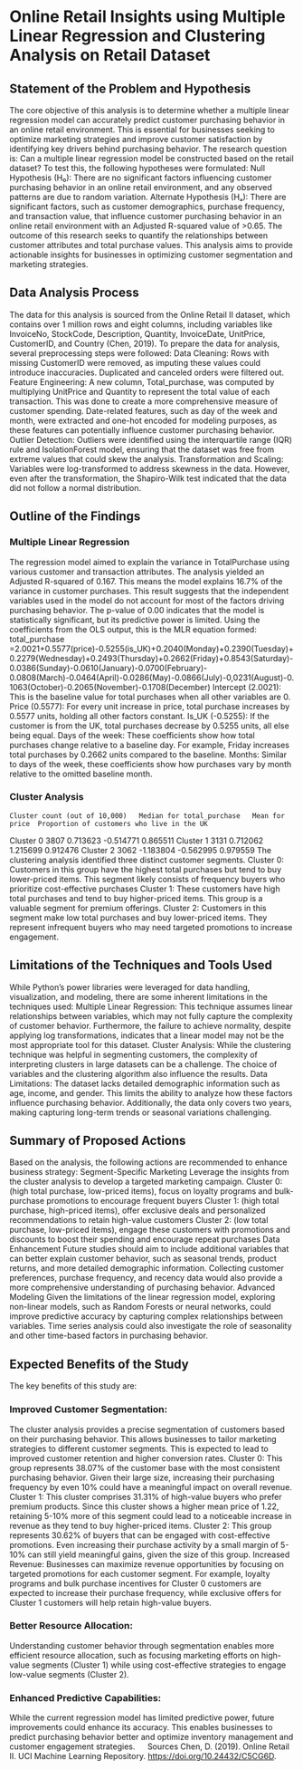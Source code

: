 # Online Retail Insights using Multiple Linear Regression and Clustering Analysis on Retail Dataset

## Statement of the Problem and Hypothesis
The core objective of this analysis is to determine whether a multiple linear regression model can accurately predict customer purchasing behavior in an online retail environment. This is essential for businesses seeking to optimize marketing strategies and improve customer satisfaction by identifying key drivers behind purchasing behavior. 
The research question is: Can a multiple linear regression model be constructed based on the retail dataset?
To test this, the following hypotheses were formulated:
    Null Hypothesis (H₀): There are no significant factors influencing customer purchasing behavior in an online retail environment, and any observed patterns are due to random variation. 
    Alternate Hypothesis (Hₐ): There are significant factors, such as customer demographics, purchase frequency, and transaction value, that influence customer purchasing behavior in an online retail environment with an Adjusted R-squared value of >0.65.
The outcome of this research seeks to quantify the relationships between customer attributes and total purchase values. This analysis aims to provide actionable insights for businesses in optimizing customer segmentation and marketing strategies. 

## Data Analysis Process
The data for this analysis is sourced from the Online Retail II dataset, which contains over 1 million rows and eight columns, including variables like InvoiceNo, StockCode, Description, Quantity, InvoiceDate, UnitPrice, CustomerID, and Country (Chen, 2019). To prepare the data for analysis, several preprocessing steps were followed: 
	Data Cleaning: Rows with missing CustomerID were removed, as imputing these values could introduce inaccuracies. Duplicated and canceled orders were filtered out. 
	Feature Engineering: A new column, Total_purchase, was computed by multiplying UnitPrice and Quantity to represent the total value of each transaction. This was done to create a more comprehensive measure of customer spending. Date-related features, such as day of the week and month, were extracted and one-hot encoded for modeling purposes, as these features can potentially influence customer purchasing behavior. 
	Outlier Detection: Outliers were identified using the interquartile range (IQR) rule and IsolationForest model, ensuring that the dataset was free from extreme values that could skew the analysis. 
	Transformation and Scaling: Variables were log-transformed to address skewness in the data. However, even after the transformation, the Shapiro-Wilk test indicated that the data did not follow a normal distribution. 

## Outline of the Findings
### Multiple Linear Regression
The regression model aimed to explain the variance in TotalPurchase using various customer and transaction attributes. The analysis yielded an Adjusted R-squared of 0.167. This means the model explains 16.7% of the variance in customer purchases. This result suggests that the independent variables used in the model do not account for most of the factors driving purchasing behavior. The p-value of 0.00 indicates that the model is statistically significant, but its predictive power is limited.
Using the coefficients from the OLS output, this is the MLR equation formed:
total_purchase =2.0021+0.5577(price)-0.5255(is_UK)+0.2040(Monday)+0.2390(Tuesday)+0.2279(Wednesday)+0.2493(Thursday)+0.2662(Friday)+0.8543(Saturday)-0.0386(Sunday)-0.0610(January)-0.0700(February)- 0.0808(March)-0.0464(April)-0.0286(May)-0.0866(July)-0,0231(August)-0.1063(October)-0.2065(November)-0.1708(December) 
	Intercept (2.0021): This is the baseline value for total purchases when all other variables are 0.
	Price (0.5577): For every unit increase in price, total purchase increases by 0.5577 units, holding all other factors constant. 
	Is_UK (-0.5255): If the customer is from the UK, total purchases decrease by 0.5255 units, all else being equal. 
	Days of the week: These coefficients show how total purchases change relative to a baseline day. For example, Friday increases total purchases by 0.2662 units compared to the baseline. 
	Months: Similar to days of the week, these coefficients show how purchases vary by month relative to the omitted baseline month.
### Cluster Analysis
	Cluster count (out of 10,000)	Median for total_purchase	Mean for price	Proportion of customers who live in the UK
Cluster 0	3807	0.713623	-0.514771 	0.865511
Cluster 1	3131	0.712062	1.215699	0.912476
Cluster 2	3062	-1.183804 		-0.562995	0.979559
The clustering analysis identified three distinct customer segments.
	Cluster 0: Customers in this group have the highest total purchases but tend to buy lower-priced items. This segment likely consists of frequency buyers who prioritize cost-effective purchases
	Cluster 1: These customers have high total purchases and tend to buy higher-priced items. This group is a valuable segment for premium offerings. 
	Cluster 2: Customers in this segment make low total purchases and buy lower-priced items. They represent infrequent buyers who may need targeted promotions to increase engagement. 

## Limitations of the Techniques and Tools Used
While Python’s power libraries were leveraged for data handling, visualization, and modeling, there are some inherent limitations in the techniques used:
	Multiple Linear Regression: This technique assumes linear relationships between variables, which may not fully capture the complexity of customer behavior. Furthermore, the failure to achieve normality, despite applying log transformations, indicates that a linear model may not be the most appropriate tool for this dataset. 
	Cluster Analysis: While the clustering technique was helpful in segmenting customers, the complexity of interpreting clusters in large datasets can be a challenge. The choice of variables and the clustering algorithm also influence the results. 
	Data Limitations: The dataset lacks detailed demographic information such as age, income, and gender. This limits the ability to analyze how these factors influence purchasing behavior. Additionally, the data only covers two years, making capturing long-term trends or seasonal variations challenging. 

## Summary of Proposed Actions
Based on the analysis, the following actions are recommended to enhance business strategy:
Segment-Specific Marketing
Leverage the insights from the cluster analysis to develop a targeted marketing campaign. 
	Cluster 0: (high total purchase, low-priced items), focus on loyalty programs and bulk-purchase promotions to encourage frequent buyers
	Cluster 1: (high total purchase, high-priced items), offer exclusive deals and personalized recommendations to retain high-value customers
	Cluster 2: (low total purchase, low-priced items), engage these customers with promotions and discounts to boost their spending and encourage repeat purchases
Data Enhancement
Future studies should aim to include additional variables that can better explain customer behavior, such as seasonal trends, product returns, and more detailed demographic information. Collecting customer preferences, purchase frequency, and recency data would also provide a more comprehensive understanding of purchasing behavior.
Advanced Modeling
Given the limitations of the linear regression model, exploring non-linear models, such as Random Forests or neural networks, could improve predictive accuracy by capturing complex relationships between variables. Time series analysis could also investigate the role of seasonality and other time-based factors in purchasing behavior.

## Expected Benefits of the Study
The key benefits of this study are:
### Improved Customer Segmentation: 
The cluster analysis provides a precise segmentation of customers based on their purchasing behavior. This allows businesses to tailor marketing strategies to different customer segments. This is expected to lead to improved customer retention and higher conversion rates. 
	Cluster 0: This group represents 38.07% of the customer base with the most consistent purchasing behavior. Given their large size, increasing their purchasing frequency by even 10% could have a meaningful impact on overall revenue.
	Cluster 1: This cluster comprises 31.31% of high-value buyers who prefer premium products. Since this cluster shows a higher mean price of 1.22, retaining 5-10% more of this segment could lead to a noticeable increase in revenue as they tend to buy higher-priced items. 
	Cluster 2: This group represents 30.62% of buyers that can be engaged with cost-effective promotions. Even increasing their purchase activity by a small margin of 5-10% can still yield meaningful gains, given the size of this group.
	Increased Revenue: Businesses can maximize revenue opportunities by focusing on targeted promotions for each customer segment. For example, loyalty programs and bulk purchase incentives for Cluster 0 customers are expected to increase their purchase frequency, while exclusive offers for Cluster 1 customers will help retain high-value buyers. 
### Better Resource Allocation:
Understanding customer behavior through segmentation enables more efficient resource allocation, such as focusing marketing efforts on high-value segments (Cluster 1) while using cost-effective strategies to engage low-value segments (Cluster 2). 
### Enhanced Predictive Capabilities: 
While the current regression model has limited predictive power, future improvements could enhance its accuracy. This enables businesses to predict purchasing behavior better and optimize inventory management and customer engagement strategies. 
 
Sources
Chen, D. (2019). Online Retail II. UCI Machine Learning Repository. https://doi.org/10.24432/C5CG6D. 
